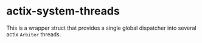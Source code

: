 # actix-system-threads

This is a wrapper struct that provides a single global dispatcher into several actix `Arbiter` threads.